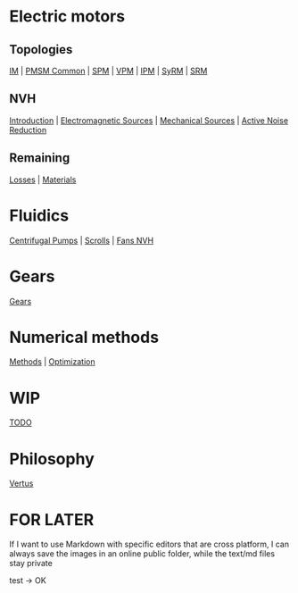 # Electric motors

## Topologies
[IM](Electric%20Motors/Topologies/1_IM.md) | [PMSM Common](Electric%20Motors/Topologies/2_PMSM_Common.md) | [SPM](Electric%20Motors/Topologies/3_SPM.md) | 
[VPM](Electric%20Motors/Topologies/4_VPM.md) | 
[IPM](Electric%20Motors/Topologies/5_IPM.md) | 
[SyRM](Electric%20Motors/Topologies/6_SyRM.md) | 
[SRM](Electric%20Motors/Topologies/7_SRM.md)

## NVH
[Introduction](Electric%20Motors/NVH/1_Introduction.md) | 
[Electromagnetic Sources](Electric%20Motors/NVH/2_Electromagnetic_Sources.md) | 
[Mechanical Sources](Electric%20Motors/NVH/3_Mechanical_Sources.md) | 
[Active Noise Reduction](Electric%20Motors/NVH/4_Active_Noise_Reduction.md)

## Remaining
[Losses](Electric%20Motors/Losses/Losses.md) | 
[Materials](Electric%20Motors/Materials/Materials.md)

# Fluidics
[Centrifugal Pumps](Fluidics/Centrifugal%20Pumps/Centrifugal_Pumps.md) | 
[Scrolls](Fluidics/Scrolls/fluidics_scrolls.md) | 
[Fans NVH](Fluidics/NVH/fluidics_nvh.md)

# Gears
[Gears](Gears/Gears.md)

# Numerical methods
[Methods](Numerical%20Methods/numerical_methods.md) | 
[Optimization](Numerical%20Methods/numerical_optimization.md)

# WIP
[TODO](WIP/todo.md)

# Philosophy
[Vertus](Philosophy/vertus.md)
 
# FOR LATER
If I want to use Markdown with specific editors that are cross platform, I can always save the images in an online public folder, while the text/md files stay private

test -> OK
